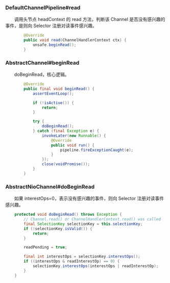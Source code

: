 
### DefaultChannelPipeline#read
　　调用头节点 headContext 的 read 方法，判断该 Channel 是否没有感兴趣的事件，是则向 Selector 注册对读事件感兴趣。

```java
        @Override
        public void read(ChannelHandlerContext ctx) {
            unsafe.beginRead();
        }
```


### AbstractChannel#beginRead
　　doBeginRead，核心逻辑。

```java
        @Override
        public final void beginRead() {
            assertEventLoop();

            if (!isActive()) {
                return;
            }

            try {
                doBeginRead();
            } catch (final Exception e) {
                invokeLater(new Runnable() {
                    @Override
                    public void run() {
                        pipeline.fireExceptionCaught(e);
                    }
                });
                close(voidPromise());
            }
        }
```

### AbstractNioChannel#doBeginRead
　　如果 interestOps=0，表示没有感兴趣的事件，则向 Selector 注册对读事件感兴趣。

```java
    protected void doBeginRead() throws Exception {
        // Channel.read() or ChannelHandlerContext.read() was called
        final SelectionKey selectionKey = this.selectionKey;
        if (!selectionKey.isValid()) {
            return;
        }

        readPending = true;

        final int interestOps = selectionKey.interestOps();
        if ((interestOps & readInterestOp) == 0) {
            selectionKey.interestOps(interestOps | readInterestOp);
        }
    }
```
